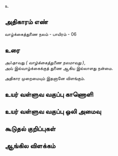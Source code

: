உ


## அதிகாரம் எண்

வாழ்க்கைத்துணை நலம் - பாயிரம் - 06


## உரை 

அஃதாவது _( வாழ்க்கைத்துணை நலமாவது )_,  
அவ் இல்வாழ்க்கைக்குத் துணை ஆகிய இல்லாளது நன்மை.  

அதிகார முறைமையும் இதனானே விளங்கும்.


## உயர் வள்ளுவ வகுப்பு காணொளி


## உயர் வள்ளுவ வகுப்பு ஒலி அமைவு 


## கூடுதல் குறிப்புகள்


## ஆங்கில விளக்கம்
